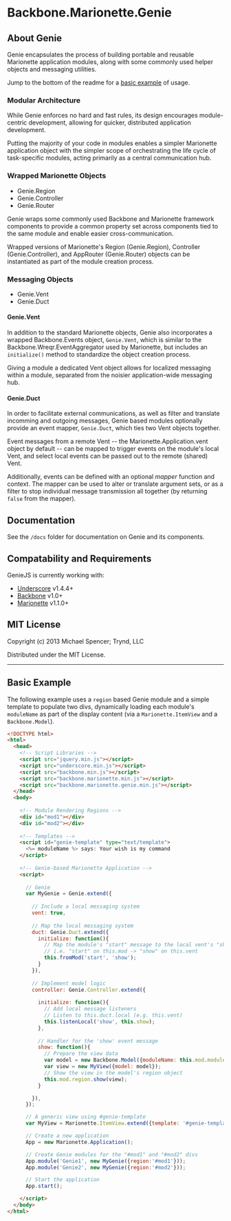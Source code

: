 # Backbone.Marionette.Genie

## About Genie

Genie encapsulates the process of building portable and reusable Marionette
application modules, along with some commonly used helper objects and messaging
utilities.

Jump to the bottom of the readme for a [basic example](#basic-example) of usage.

### Modular Architecture

While Genie enforces no hard and fast rules, its design encourages
module-centric development, allowing for quicker, distributed application
development.

Putting the majority of your code in modules enables a simpler Marionette
application object with the simpler scope of orchestrating the life cycle of
task-specific modules, acting primarily as a central communication hub.

### Wrapped Marionette Objects

*   Genie.Region
*   Genie.Controller
*   Genie.Router

Genie wraps some commonly used Backbone and Marionette framework components to
provide a common property set across components tied to the same module and
enable easier cross-communication.

Wrapped versions of Marionette's Region (Genie.Region), Controller
(Genie.Controller), and AppRouter (Genie.Router) objects can be instantiated as
part of the module creation process.

### Messaging Objects

*   Genie.Vent
*   Genie.Duct

#### Genie.Vent

In addition to the standard Marionette objects, Genie also incorporates a
wrapped Backbone.Events object, `Genie.Vent`, which is similar to the
Backbone.Wreqr.EventAggregator used by Marionette, but includes an
`initialize()` method to standardize the object creation process.

Giving a module a dedicated Vent object allows for localized messaging within a
module, separated from the noisier application-wide messaging hub.

#### Genie.Duct

In order to facilitate external communications, as well as filter and translate
incomming and outgoing messages, Genie based modules optionally provide an
event mapper, `Genie.Duct`, which ties two Vent objects together.

Event messages from a remote Vent -- the Marionette.Application.vent object by
default -- can be mapped to trigger events on the module's local Vent, and
select local events can be passed out to the remote (shared) Vent.

Additionally, events can be defined with an optional *mapper* function and
context. The mapper can be used to alter or translate argument sets, or as a
filter to stop individual message transmission all together (by returning
`false` from the mapper).

## Documentation

See the `/docs` folder for documentation on Genie and its components.

## Compatability and Requirements

GenieJS is currently working with:

*   [Underscore](http://underscorejs.org/) v1.4.4+
*   [Backbone](http://backbonejs.org) v1.0+
*   [Marionette](http://marionettejs.com) v1.1.0+

## MIT License

Copyright (c) 2013 Michael Spencer; Trynd, LLC

Distributed under the MIT License.

---

## Basic Example

The following example uses a `region` based Genie module and a simple template to populate two divs, dynamically loading each module's `moduleName` as part of the display content (via a `Marionette.ItemView` and a `Backbone.Model`).

```html
<!DOCTYPE html>
<html>
  <head>
    <!-- Script Libraries -->
    <script src="jquery.min.js"></script>
    <script src="underscore.min.js"></script>
    <script src="backbone.min.js"></script>
    <script src="backbone.marionette.min.js"></script>
    <script src="backbone.marionette.genie.min.js"></script>
  </head>
  <body>
    
    <!-- Module Rendering Regions -->
    <div id="mod1"></div>
    <div id="mod2"></div>
    
    <!-- Templates -->
    <script id="genie-template" type="text/template">
      <%= moduleName %> says: Your wish is my command
    </script>
    
    <!-- Genie-based Marionette Application -->
    <script>
    
      // Genie
      var MyGenie = Genie.extend({
        
        // Include a local messaging system
        vent: true,
        
        // Map the local messaging system
        duct: Genie.Duct.extend({
          initialize: function(){
            // Map the module's "start" message to the local vent's "show" message
            // i.e. "start" on this.mod -> "show" on this.vent
            this.fromMod('start', 'show');
          }
        }),
        
        // Implement model logic
        controller: Genie.Controller.extend({
          
          initialize: function(){
            // Add local message listeners
            // Listen to this.duct.local (e.g. this.vent)
            this.listenLocal('show', this.show);
          },
          
          // Handler for the 'show' event message
          show: function(){
            // Prepare the view data
            var model = new Backbone.Model({moduleName: this.mod.moduleName});
            var view = new MyView({model: model});
            // Show the view in the model's region object
            this.mod.region.show(view);
          }

        }),
      });

      // A generic view using #genie-template
      var MyView = Marionette.ItemView.extend({template: '#genie-template'});

      // Create a new application
      App = new Marionette.Application();

      // Create Genie modules for the "#mod1" and "#mod2" divs
      App.module('Genie1', new MyGenie({region:'#mod1'}));
      App.module('Genie2', new MyGenie({region:'#mod2'}));

      // Start the application
      App.start();

    </script>
  </body>
</html>
```
